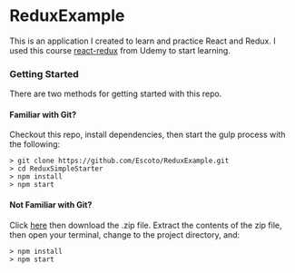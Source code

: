 # ReduxExample

This is an application I created to learn and practice React and Redux.
I used this course [react-redux](https://www.udemy.com/react-redux/) from Udemy
to start learning. 

### Getting Started

There are two methods for getting started with this repo.

#### Familiar with Git?
Checkout this repo, install dependencies, then start the gulp process with the following:

```
> git clone https://github.com/Escoto/ReduxExample.git
> cd ReduxSimpleStarter
> npm install
> npm start
```

#### Not Familiar with Git?
Click [here](https://github.com/Escoto/ReduxExample/releases) then download the .zip file.  Extract the contents of the zip file, then open your terminal, change to the project directory, and:

```
> npm install
> npm start
```
